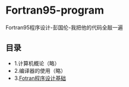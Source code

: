 # Fortran95-program
Fortran95程序设计-彭国伦-我把他的代码全敲一遍

## 目录

- 1.计算机概论（略）
- 2.编译器的使用（略）
- 3.[Fotran程序设计基础](ch03-Fortran-basic/README.md)
